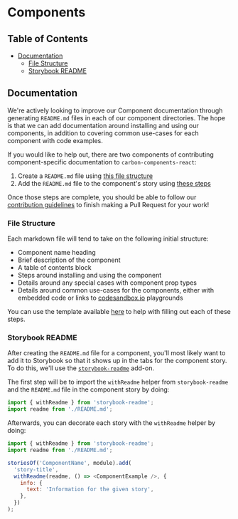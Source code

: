 # Components

<!-- prettier-ignore-start -->

<!-- START doctoc generated TOC please keep comment here to allow auto update -->

<!-- DON'T EDIT THIS SECTION, INSTEAD RE-RUN doctoc TO UPDATE -->

## Table of Contents

* [Documentation](#documentation)
  * [File Structure](#file-structure)
  * [Storybook README](#storybook-readme)

<!-- END doctoc generated TOC please keep comment here to allow auto update -->

<!-- prettier-ignore-end -->

## Documentation

We're actively looking to improve our Component documentation through generating
`README.md` files in each of our component directories. The hope is that we can
add documentation around installing and using our components, in addition to
covering common use-cases for each component with code examples.

If you would like to help out, there are two components of contributing
component-specific documentation to `carbon-components-react`:

1. Create a `README.md` file using [this file structure](#file-structure)
2. Add the `README.md` file to the component's story using [these steps](#storybook-readme)

Once those steps are complete, you should be able to follow our [contribution guidelines](/.github/CONTRIBUTING.md) to finish making a Pull Request for your work!

### File Structure

Each markdown file will tend to take on the following initial structure:

- Component name heading
- Brief description of the component
- A table of contents block
- Steps around installing and using the component
- Details around any special cases with component prop types
- Details around common use-cases for the components, either with embedded code
  or links to [codesandbox.io](http://codesandbox.io) playgrounds

You can use the template available [here](/docs/component-template.md) to help
with filling out each of these steps.

### Storybook README

After creating the `README.md` file for a component, you'll most likely want to
add it to Storybook so that it shows up in the tabs for the component story. To
do this, we'll use the [`storybook-readme`](https://github.com/tuchk4/storybook-readme) add-on.

The first step will be to import the `withReadme` helper from `storybook-readme`
and the `README.md` file in the component story by doing:

```js
import { withReadme } from 'storybook-readme';
import readme from './README.md';
```

Afterwards, you can decorate each story with the `withReadme` helper by doing:

```js
import { withReadme } from 'storybook-readme';
import readme from './README.md';

storiesOf('ComponentName', module).add(
  'story-title',
  withReadme(readme, () => <ComponentExample />, {
    info: {
      text: 'Information for the given story',
    },
  })
);
```
